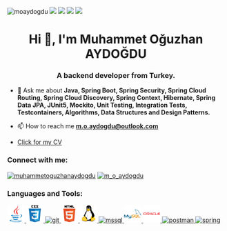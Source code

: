 <p align="left"> 
    <img src="https://komarev.com/ghpvc/?username=moaydogdu" alt="moaydogdu" /> 
    <img src="https://img.shields.io/github/followers/moaydogdu?style=social" />
    <img src="https://img.shields.io/github/stars/moaydogdu/moaydogdu?style=social" />
    <img src="https://img.shields.io/github/watchers/moaydogdu/moaydogdu?style=social" />
    <img src="https://img.shields.io/github/size/moaydogdu/moaydogdu/README.md" />  
    
</p>
<h1 align="center">Hi 👋, I'm Muhammet Oğuzhan AYDOĞDU</h1>
<h3 align="center">A backend developer from Turkey.</h3>

- 💬 Ask me about **Java, Spring Boot, Spring Security, Spring Cloud Routing, Spring Cloud Discovery, Spring Context, Hibernate, Spring Data JPA, JUnit5, Mockito, Unit Testing, Integration Tests, Testcontainers, Algorithms, Data Structures and Design Patterns.**

- 📫 How to reach me **m.o.aydogdu@outlook.com**

- <a href="https://1drv.ms/b/s!Ao07TSRmO3pXgb9S5V8eydREyE2FAg?e=hT0aRu">Click for my CV</a>

<h3 align="left">Connect with me:</h3>
<p align="left">
<a href="https://linkedin.com/in/muhammetoguzhanaydogdu" target="blank"><img align="center" src="https://raw.githubusercontent.com/rahuldkjain/github-profile-readme-generator/master/src/images/icons/Social/linked-in-alt.svg" alt="muhammetoguzhanaydogdu" height="30" width="40" /></a>
<a href="https://www.hackerrank.com/m_o_aydogdu" target="blank"><img align="center" src="https://raw.githubusercontent.com/rahuldkjain/github-profile-readme-generator/master/src/images/icons/Social/hackerrank.svg" alt="m_o_aydogdu" height="30" width="40" /></a>
</p>

<h3 align="left">Languages and Tools:</h3>
<p align="left"> 
<a href="https://www.java.com" target="_blank" rel="noreferrer"> <img src="https://raw.githubusercontent.com/devicons/devicon/master/icons/java/java-original.svg" alt="java" width="40" height="40"/> </a>
<a href="https://www.w3schools.com/css/" target="_blank" rel="noreferrer"> <img src="https://raw.githubusercontent.com/devicons/devicon/master/icons/css3/css3-original-wordmark.svg" alt="css3" width="40" height="40"/> </a>
<a href="https://git-scm.com/" target="_blank" rel="noreferrer"> <img src="https://www.vectorlogo.zone/logos/git-scm/git-scm-icon.svg" alt="git" width="40" height="40"/> </a>
<a href="https://www.w3.org/html/" target="_blank" rel="noreferrer"> <img src="https://raw.githubusercontent.com/devicons/devicon/master/icons/html5/html5-original-wordmark.svg" alt="html5" width="40" height="40"/> </a>
<a href="https://www.linux.org/" target="_blank" rel="noreferrer"> <img src="https://raw.githubusercontent.com/devicons/devicon/master/icons/linux/linux-original.svg" alt="linux" width="40" height="40"/> </a>
<a href="https://www.microsoft.com/en-us/sql-server" target="_blank" rel="noreferrer"> <img src="https://www.svgrepo.com/show/303229/microsoft-sql-server-logo.svg" alt="mssql" width="40" height="40"/> </a>
<a href="https://www.mysql.com/" target="_blank" rel="noreferrer"> <img src="https://raw.githubusercontent.com/devicons/devicon/master/icons/mysql/mysql-original-wordmark.svg" alt="mysql" width="40" height="40"/> </a>
<a href="https://www.oracle.com/" target="_blank" rel="noreferrer"> <img src="https://raw.githubusercontent.com/devicons/devicon/master/icons/oracle/oracle-original.svg" alt="oracle" width="40" height="40"/> </a>
<a href="https://postman.com" target="_blank" rel="noreferrer"> <img src="https://www.vectorlogo.zone/logos/getpostman/getpostman-icon.svg" alt="postman" width="40" height="40"/> </a>
<a href="https://spring.io/" target="_blank" rel="noreferrer"> <img src="https://www.vectorlogo.zone/logos/springio/springio-icon.svg" alt="spring" width="40" height="40"/> </a>
</p>
